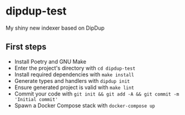 # dipdup-test

My shiny new indexer based on DipDup

## First steps

* Install Poetry and GNU Make
* Enter the project's directory with `cd dipdup-test`
* Install required dependencies with `make install`
* Generate types and handlers with `dipdup init`
* Ensure generated project is valid with `make lint`
* Commit your code with `git init && git add -A && git commit -m 'Initial commit'` 
* Spawn a Docker Compose stack with `docker-compose up`